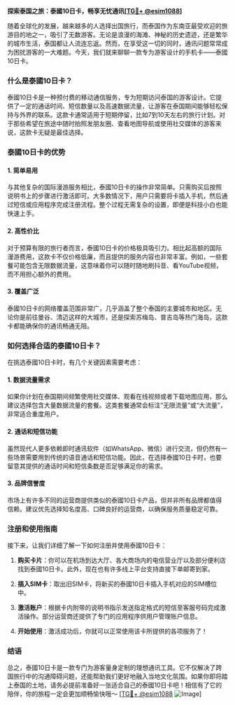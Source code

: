 **探索泰国之旅：泰國10日卡，畅享无忧通讯[[TG💪+ @esim1088](https://t.me/s/esim1088)]**

随着全球化的发展，越来越多的人选择出国旅行，而泰国作为东南亚最受欢迎的旅游目的地之一，吸引了无数游客。无论是浪漫的海滩、神秘的历史遗迹，还是繁华的城市生活，泰国都让人流连忘返。然而，在享受这一切的同时，通讯问题常常成为困扰游客的一大难题。今天，我们就来聊聊一款专为游客设计的手机卡——泰國10日卡。

### 什么是泰國10日卡？

泰國10日卡是一种预付费的移动通信服务，专为短期访问泰国的游客设计。它提供了一定的通话时间、短信数量以及高速数据流量，让游客在泰国期间能够轻松保持与外界的联系。这款卡通常适用于短期停留，比如7到10天左右的旅行计划。对于那些希望在旅途中随时拍照发朋友圈、查看地图导航或使用社交媒体的游客来说，这款卡无疑是最佳选择。

### 泰國10日卡的优势

#### 1. 简单易用
与其他复杂的国际漫游服务相比，泰國10日卡的操作非常简单。只需购买后按照说明书上的步骤进行激活即可。大多数情况下，用户只需要将卡插入手机，然后通过短信或应用程序完成注册流程。整个过程无需复杂的设置，即便是科技小白也能快速上手。

#### 2. 高性价比
对于预算有限的旅行者而言，泰國10日卡的价格极具吸引力。相比起高额的国际漫游费用，这款卡不仅价格低廉，而且提供的服务内容也非常丰富。例如，一些套餐可能包含无限数据流量，这意味着你可以随时随地刷抖音、看YouTube视频，而不用担心额外的费用。

#### 3. 覆盖广泛
泰國10日卡的网络覆盖范围非常广，几乎涵盖了整个泰国的主要城市和地区。无论你是前往曼谷、清迈这样的大城市，还是探索苏梅岛、普吉岛等热门海岛，这款卡都能确保你的通讯畅通无阻。

### 如何选择合适的泰國10日卡？

在挑选泰國10日卡时，有几个关键因素需要考虑：

#### 1. 数据流量需求
如果你计划在泰国期间频繁使用社交媒体、观看在线视频或者下载地图应用，那么建议选择包含大量数据流量的套餐。这类套餐通常会标注“无限流量”或“大流量”，非常适合重度用户。

#### 2. 通话和短信功能
虽然现代人更多依赖即时通讯软件（如WhatsApp、微信）进行交流，但仍然有一些场景需要用到传统的语音通话和短信功能。因此，在选择泰國10日卡时，也要留意其提供的通话时间和短信条数是否足够满足你的需求。

#### 3. 品牌信誉度
市场上有许多不同的运营商提供类似的泰國10日卡产品，但并非所有品牌都值得信赖。建议优先选择知名度高、口碑良好的运营商，以确保服务质量稳定可靠。

### 注册和使用指南

接下来，让我们详细了解一下如何注册并使用泰國10日卡：

1. **购买卡片**：你可以在机场到达大厅、各大商场内的电信营业厅以及部分便利店找到泰國10日卡。此外，现在也有许多线上平台支持直接下单邮寄到家。
   
2. **插入SIM卡**：取出旧SIM卡，将新买的泰國10日卡插入手机对应的SIM槽位中。

3. **激活账户**：根据卡内附带的说明书指示发送指定格式的短信至客服号码完成激活操作。部分运营商还提供了专门的应用程序供用户管理账户信息。

4. **开始使用**：激活成功后，你就可以正常使用该卡所提供的各项服务了！

### 结语

总之，泰國10日卡是一款专门为游客量身定制的理想通讯工具。它不仅解决了跨国旅行中的沟通障碍问题，还能帮助我们更好地融入当地文化氛围。如果你即将踏上泰国的土地，请务必提前准备好一张适合自己的泰國10日卡吧！相信有了它的陪伴，你的旅程一定会更加顺畅愉快哦～ [[TG💪+ @esim1088](https://t.me/s/esim1088) ![Image](https://i.postimg.cc/4NQfJmqS/Snipaste-2025-05-13-00-14-12.png)]